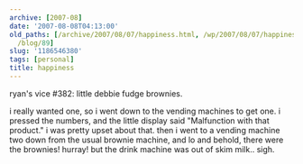```yaml
---
archive: [2007-08]
date: '2007-08-08T04:13:00'
old_paths: [/archive/2007/08/07/happiness.html, /wp/2007/08/07/happiness/, /2007/08/07/happiness/,
  /blog/89]
slug: '1186546380'
tags: [personal]
title: happiness
---
```


ryan's vice #382: little debbie fudge brownies.

i really wanted one, so i went down to the vending machines to get one.
i pressed the numbers, and the little display said "Malfunction with that
product." i was pretty upset about that. then i went to a vending machine
two down from the usual brownie machine, and lo and behold, there were the
brownies! hurray! but the drink machine was out of skim milk.. sigh.

